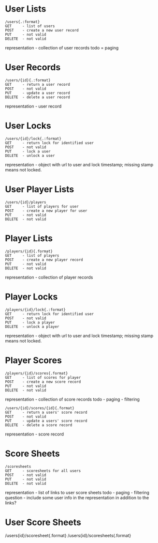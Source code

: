 User Lists
==========
    /users{.:format}
    GET     - list of users
    POST    - create a new user record
    PUT     - not valid
    DELETE  - not valid

representation - collection of user records
todo = paging

User Records
============
    /users/{id}{.:format}
    GET     - return a user record
    POST    - not valid
    PUT     - update a user record
    DELETE  - delete a user record

representation - user record

User Locks
==========

    /users/{id}/lock{.:format}
    GET     - return lock for identified user 
    POST    - not valid
    PUT     - lock a user
    DELETE  - unlock a user

representation - object with url to user and lock timestamp; missing stamp means not locked.
    
User Player Lists
=================
    /users/{id}/players
    GET     - list of players for user
    POST    - create a new player for user
    PUT     - not valid
    DELETE  - not valid
    
Player Lists
============
    /players/{id}{.format}
    GET     - list of players
    POST    - create a new player record
    PUT     - not valid
    DELETE  - not valid
    
representation - collection of player records

Player Locks
============

    /players/{id}/lock{.:format}
    GET     - return lock for identified user 
    POST    - not valid
    PUT     - lock a player
    DELETE  - unlock a player

representation - object with url to user and lock timestamp; missing stamp means not locked.

Player Scores
=============
    
    /players/{id}/scores{.format}
    GET     - list of scores for player
    POST    - create a new score record
    PUT     - not valid
    DELETE  - not valid
    
representation - collection of score records
todo - paging - filtering
    
    /users/{id}/scores/{id}{.format}
    GET     - return a users' score record
    POST    - not valid
    PUT     - update a users' score record
    DELETE  - delete a score record
    
representation - score record

Score Sheets
============ 

    /scoresheets
    GET     - scoresheets for all users
    POST    - not valid
    PUT     - not valid
    DELETE  - not valid
    
representation - list of links to user score sheets
todo - paging - filtering
question - include some user info in the representation in addition to the links?
 
User Score Sheets
=================

  /users{id}/scoresheet{.format}
  /users{id}/scoresheets(.format}

